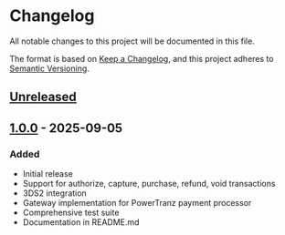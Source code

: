 # Changelog
All notable changes to this project will be documented in this file.

The format is based on [Keep a Changelog](https://keepachangelog.com/en/1.0.0/),
and this project adheres to [Semantic Versioning](https://semver.org/spec/v2.0.0.html).

## [Unreleased]

## [1.0.0] - 2025-09-05
### Added
- Initial release
- Support for authorize, capture, purchase, refund, void transactions
- 3DS2 integration
- Gateway implementation for PowerTranz payment processor
- Comprehensive test suite
- Documentation in README.md

[Unreleased]: https://github.com/cloudcogsio/omnipay-powertranz-3ds2-gateway/compare/v1.0.0...HEAD
[1.0.0]: https://github.com/cloudcogsio/omnipay-powertranz-3ds2-gateway/releases/tag/v1.0.0
